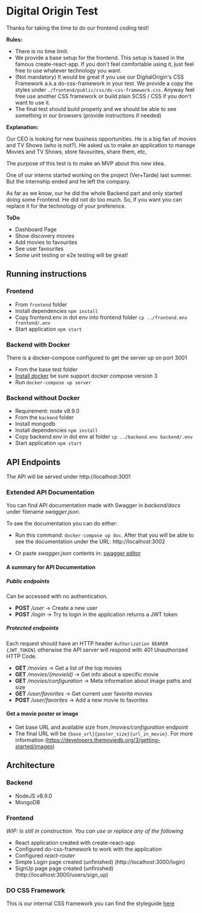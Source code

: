 # Digital Origin Test

Thanks for taking the time to do our frontend coding test!

**Rules:**

* There is no time limit.
* We provide a base setup for the frontend. This setup is based in the famous create-react-app. If you don't feel comfortable using it, just feel free to use whatever technology you want.
* (Not mandatory) It would be great if you use our DigitalOrigin's CSS Framework a.k.a do-css-framework in your test. We provide a copy the styles under `./frontend/public/css/do-css-framework.css`. Anyway feel free use another CSS framework or build plain SCSS / CSS if you don't want to use it.
* The final test should build properly and we should be able to see something in our browsers (provide instructions if needed)

**Explanation:**

Our CEO is looking for new business opportunities. He is a big fan of movies and TV Shows (who is not?). He asked us to make an application to manage Movies and TV Shows, store favourites, share them, etc,

The purpose of this test is to make an MVP about this new idea.

One of our interns started working on the project (Ver+Tarde) last summer. But the internship ended and he left the company.

As far as we know, our he did the whole Backend part and only started doing some Frontend. He did not do too much. So, if you want you can replace it for the technology of your preference.

**ToDo**

* Dashboard Page
* Show discovery movies
* Add movies to favourites
* See user favourites
* Some unit testing or e2e testing will be great!

## Running instructions

### Frontend

* From `frontend` folder
* Install dependencies ```npm install```
* Copy frontend.env in dot env into frontend folder ```cp ../frontend.env frontend/.env```
* Start application ```npm start```

### Backend with Docker

There is a docker-compose configured to get the server up on port 3001

* From the base test folder
* [Install docker](https://docs.docker.com/engine/installation/) be sure
support docker compose version 3
*  Run ```docker-compose up server```

### Backend without Docker

* Requirement: node v8.9.0
* From the `backend` folder
* Install mongodb
* Install dependencies ```npm install```
* Copy backend.env in dot env at folder ```cp ../backend.env backend/.env```
* Start application ```npm start```

## API Endpoints

The API will be served under http://localhost:3001

### Extended API Documentation

You can find API documentation made with Swagger in *backend/docs* under filename *swagger.json*.

To see the documentation you can do either:

- Run this command: `docker-compose up doc`. After that you will be able to see the documentation under the URL: http://localhost:3002

- Or paste *swagger.json* contents in: [swagger editor](https://editor.swagger.io/)

#### A summary for API Documentation

##### Public endpoints

  Can be accessed with no authentication.

  * **POST** */user* -> Create a new user
  * **POST** */login* -> Try to login in the application returns a JWT token

##### Protected endpoints

  Each request should have an HTTP header `Authorization BEARER {JWT_TOKEN}` otherwise the API server will respond with 401 Unauthorized HTTP Code.

* **GET** */movies* -> Get a list of the top movies
* **GET** */movies/{movieId}* -> Get info about a specific movie
* **GET** */movies/configuration* -> Meta information about image paths and size
* **GET** */user/favorites* -> Get current user favorite movies
* **POST** */user/favorites* -> Add a new movie to favorites

#### Get a movie poster or image

* Get base URL and available size from */movies/configuration* endpoint
* The final URL will be `{base_url}{poster_size}{url_in_movie}`. For more information (https://developers.themoviedb.org/3/getting-started/images)

## Architecture

### Backend

* NodeJS v8.9.0
* MongoDB

### Frontend

*WIP: Is still in construction. You can use or replace any of the following*

* React application created with create-react-app
* Configured do-css-framework to work with the application
* Configured *react-router*
* Simple Login page created (unfinished) (http://localhost:3000/login)
* SignUp page page created (unfinished) (http://localhost:3000/users/sign_up)

### DO CSS Framework

This is our internal CSS framework you can find
the styleguide [here](https://digitalorigin.github.io/pmt-mbo-fe/)
